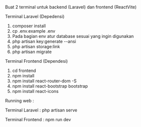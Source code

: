 Buat 2 terminal untuk backend (Laravel) dan frontend (ReactVite)

Terminal Laravel (Depedensi)
1. composer install
2. cp .env.example .env
3. Pada bagian env atur database sesuai yang ingin digunakan
4. php artisan key:generate --ansi
5. php artisan storage:link
6. php artisan migrate


Terminal Frontend (Dependesi)
1. cd frontend
2. npm install
3. npm  install react-router-dom -S
4. npm install react-bootstrap bootstrap
5. npm install react-icons


Running web :

 Terminal Laravel	: php artisan serve


 Terminal Frontend	: npm run dev
